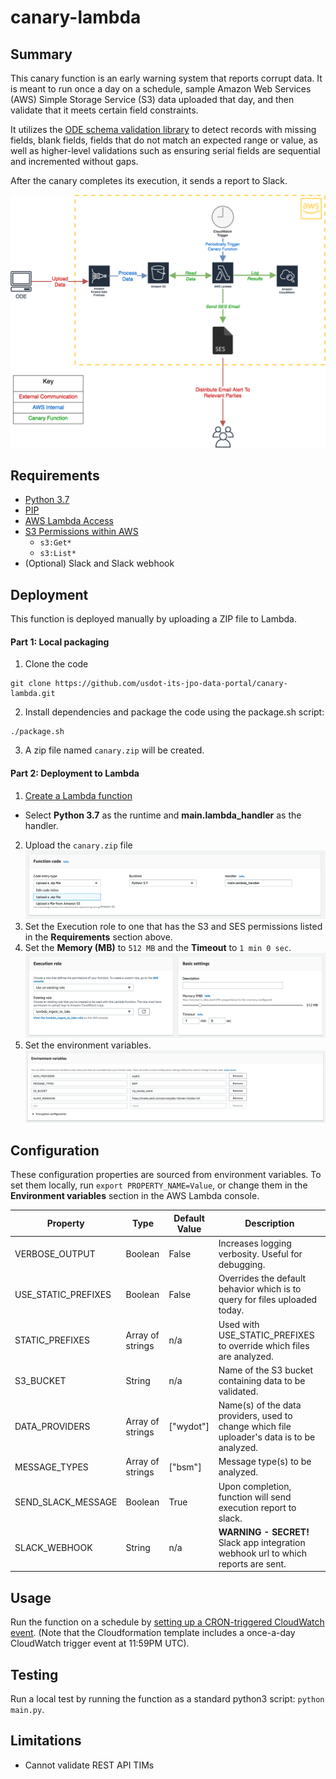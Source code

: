 # canary-lambda

## Summary

This canary function is an early warning system that reports corrupt data. It is meant to run once a day on a schedule, sample Amazon Web Services (AWS) Simple Storage Service (S3) data uploaded that day, and then validate that it meets certain field constraints.

It utilizes the [ODE schema validation library](https://github.com/usdot-jpo-ode/ode-output-validator-library) to detect records with missing fields, blank fields, fields that do not match an expected range or value, as well as higher-level validations such as ensuring serial fields are sequential and incremented without gaps.

After the canary completes its execution, it sends a report to Slack.

![Canary Diagram](images/canary_figure.png "Canary Diagram")

## Requirements

- [Python 3.7](https://www.python.org/downloads/)
- [PIP](https://pip.pypa.io/en/stable/installing/)
- [AWS Lambda Access](https://aws.amazon.com/lambda/)
- [S3 Permissions within AWS](https://docs.aws.amazon.com/IAM/latest/UserGuide/list_amazons3.html)
  - `s3:Get*`
  - `s3:List*`
- (Optional) Slack and Slack webhook

## Deployment

This function is deployed manually by uploading a ZIP file to Lambda.

#### Part 1: Local packaging
1. Clone the code
```
git clone https://github.com/usdot-its-jpo-data-portal/canary-lambda.git
```
2. Install dependencies and package the code using the package.sh script:
```
./package.sh
```
3. A zip file named `canary.zip` will be created.

#### Part 2: Deployment to Lambda

1. [Create a Lambda function](https://docs.aws.amazon.com/lambda/latest/dg/getting-started-create-function.html)
  - Select **Python 3.7** as the runtime and **main.lambda_handler** as the handler.
2. Upload the `canary.zip` file
![Lambda ZIP Upload](images/figure1.png "Lambda ZIP Upload")
3. Set the Execution role to one that has the S3 and SES permissions listed in the **Requirements** section above.
4. Set the **Memory (MB)** to `512 MB` and the **Timeout** to `1 min 0 sec`.
![Lambda Settings](images/figure2.png "Lambda Settings")
5. Set the environment variables.
![Environment Variables](images/figure3.png "Environment Variables")

## Configuration

These configuration properties are sourced from environment variables. To set them locally, run `export PROPERTY_NAME=Value`, or change them in the **Environment variables** section in the AWS Lambda console.

| Property            | Type             | Default Value | Description                                                                                 |
| ------------------- | ---------------- | ------------- | ------------------------------------------------------------------------------------------- |
| VERBOSE_OUTPUT      | Boolean          | False         | Increases logging verbosity. Useful for debugging.                                          |
| USE_STATIC_PREFIXES | Boolean          | False         | Overrides the default behavior which is to query for files uploaded today.                  |
| STATIC_PREFIXES     | Array of strings | n/a           | Used with USE_STATIC_PREFIXES to override which files are analyzed.                         |
| S3_BUCKET           | String           | n/a           | Name of the S3 bucket containing data to be validated.                                      |
| DATA_PROVIDERS      | Array of strings | ["wydot"]     | Name(s) of the data providers, used to change which file uploader's data is to be analyzed. |
| MESSAGE_TYPES       | Array of strings | ["bsm"]       | Message type(s) to be analyzed.                                                             |
| SEND_SLACK_MESSAGE  | Boolean          | True          | Upon completion, function will send execution report to slack.                              |
| SLACK_WEBHOOK       | String           | n/a           | **WARNING - SECRET!** Slack app integration webhook url to which reports are sent.          |

## Usage

Run the function on a schedule by [setting up a CRON-triggered CloudWatch event](https://docs.aws.amazon.com/AmazonCloudWatch/latest/events/RunLambdaSchedule.html). (Note that the Cloudformation template includes a once-a-day CloudWatch trigger event at 11:59PM UTC).

## Testing

Run a local test by running the function as a standard python3 script: `python main.py`.

## Limitations

- Cannot validate REST API TIMs
